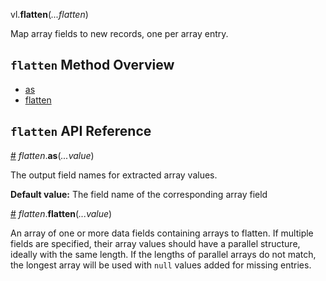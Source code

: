 vl.<b>flatten</b>(<em>...flatten</em>)

Map array fields to new records, one per array entry.

## <code>flatten</code> Method Overview

* <a href="#as">as</a>
* <a href="#flatten">flatten</a>

## <code>flatten</code> API Reference

<a id="as" href="#as">#</a>
<em>flatten</em>.<b>as</b>(<em>...value</em>)

The output field names for extracted array values.

__Default value:__ The field name of the corresponding array field

<a id="flatten" href="#flatten">#</a>
<em>flatten</em>.<b>flatten</b>(<em>...value</em>)

An array of one or more data fields containing arrays to flatten.
If multiple fields are specified, their array values should have a parallel structure, ideally with the same length.
If the lengths of parallel arrays do not match,
the longest array will be used with `null` values added for missing entries.


